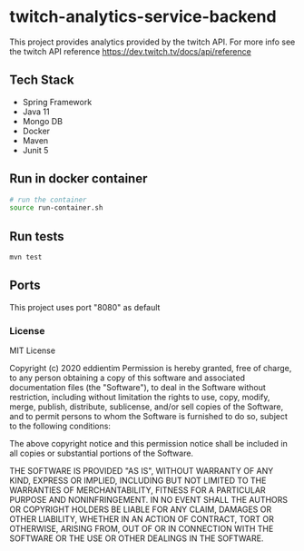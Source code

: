 # twitch-analytics-service-backend
This project provides analytics provided by the twitch API. For more info see the twitch API reference https://dev.twitch.tv/docs/api/reference   

## Tech Stack 
- Spring Framework
- Java 11
- Mongo DB
- Docker
- Maven
- Junit 5

## Run in docker container
```bash
# run the container
source run-container.sh
```

## Run tests
```bash
mvn test
```

## Ports
This project uses port "8080" as default

### License
MIT License

Copyright (c) 2020 eddientim
Permission is hereby granted, free of charge, to any person obtaining a copy of this software and associated documentation files (the "Software"), to deal in the Software without restriction, including without limitation the rights to use, copy, modify, merge, publish, distribute, sublicense, and/or sell copies of the Software, and to permit persons to whom the Software is furnished to do so, subject to the following conditions:

The above copyright notice and this permission notice shall be included in all copies or substantial portions of the Software.

THE SOFTWARE IS PROVIDED "AS IS", WITHOUT WARRANTY OF ANY KIND, EXPRESS OR IMPLIED, INCLUDING BUT NOT LIMITED TO THE WARRANTIES OF MERCHANTABILITY, FITNESS FOR A PARTICULAR PURPOSE AND NONINFRINGEMENT. IN NO EVENT SHALL THE AUTHORS OR COPYRIGHT HOLDERS BE LIABLE FOR ANY CLAIM, DAMAGES OR OTHER LIABILITY, WHETHER IN AN ACTION OF CONTRACT, TORT OR OTHERWISE, ARISING FROM, OUT OF OR IN CONNECTION WITH THE SOFTWARE OR THE USE OR OTHER DEALINGS IN THE SOFTWARE.
